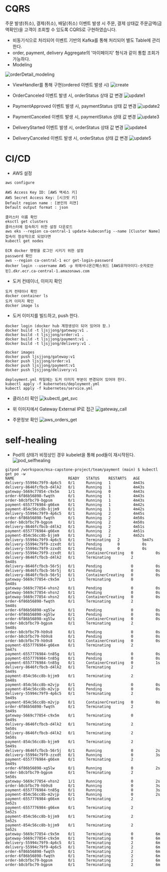 # CQRS

주문 발생(취소), 결제(취소), 배달(취소) 이벤트 발생 시 주문, 결제 상태값 주문금액(금액확인)을 고객이 조회할 수 있도록 CQRS로 구현하였습니다.
- 비동기식으로 처리되어 이벤트 기반의 Kafka를 통해 처리되어 별도 Table에 관리한다.
- order, payment, delivery Aggregate의 '마이페이지' 형식과 같이 통합 조회가 가능하다.
- Modeling

![orderDetail_modeling](https://user-images.githubusercontent.com/11211944/168709433-11239a86-4a5b-4540-a3f1-e5a7a7bbb3f1.PNG)

- ViewHandler를 통해 구현(ordered 이벤트 발생 시)
![create](https://user-images.githubusercontent.com/11211944/168712299-b1cdbb33-561f-41d2-b31f-c140879b0fce.PNG)

- OrderCanceled 이벤트 발생 시, orderStatus 상태 값 변경
![update1](https://user-images.githubusercontent.com/11211944/168711242-b665664d-afec-474d-808b-2d6dc9cd5513.PNG)

- PaymentApproved 이벤트 발생 시, paymentStatus 상태 값 변경
![update2](https://user-images.githubusercontent.com/11211944/168711247-04cd6218-0a4f-48b3-8503-334d82e5b4e6.PNG)

- PaymentCanceled 이벤트 발생 시, paymentStatus 상태 값 변경
![update3](https://user-images.githubusercontent.com/11211944/168711252-0028b8d4-7a4f-4d31-bec9-4dd93ea2761c.PNG)

- DeliveryStarted 이벤트 발생 시, orderStatus 상태 값 변경
![update4](https://user-images.githubusercontent.com/11211944/168711258-96ed0aab-291b-4671-bb5a-627f8aec144c.PNG)

- DeliveryCanceled 이벤트 발생 시, orderStatus 상태 값 변경
![update5](https://user-images.githubusercontent.com/11211944/168711224-288a0300-9344-4215-ae2f-70119cf47d0d.PNG)

# CI/CD
- AWS 설정
```
aws configure

AWS Access Key ID: [AWS 액세스 키]
AWS Secret Access Key: [시크릿 키]
Default region name : [본인의 리젼]
Default output format : json

클러스터 이름 확인
eksctl get clusters
클러스터에 접속하기 위한 설정 다운로드
aws eks --region ca-central-1 update-kubeconfig --name [Cluster Name]
접속이 정상적으로 되었다면
kubectl get nodes

ECR docker 명령을 로그인 시키기 위한 설정
password 확인
aws --region ca-central-1 ecr get-login-password
docker login --username AWS -p 위에서나온긴패스워드 [AWS유저아이디-숫자로만된].dkr.ecr.ca-central-1.amazonaws.com

```

- 도커 컨테이너, 이미지 확인
```
도커 컨테이너 확인
docker container ls
도커 이미지 확인
docker image ls
```

- 도커 이미지를 빌드하고, push 한다.
```
docker login (docker hub 계정생성이 되어 있어야 함.)
docker build -t ljsjjong/gateway:v1 .
docker build -t ljsjjong/order:v1 .    
docker build -t ljsjjong/payment:v1 .
docker build -t ljsjjong/delivery:v1 .

docker images
docker push ljsjjong/gateway:v1
docker push ljsjjong/order:v1
docker push ljsjjong/payment:v1
docker push ljsjjong/delivery:v1

deployment.yml 파일에는 도커 이미지 부분이 변경되어 있어야 한다.
kubectl apply -f kubernetes/deployment.yml
kubectl apply -f kubernetes/service.yml
```

- 클러스터 확인
![kubectl_get_svc](https://user-images.githubusercontent.com/11211944/168744492-b8462bc0-28e1-484d-ac83-5ace0f6572ef.PNG)

- 위 이미지에서 Gateway External IP로 접근
![gateway_call](https://user-images.githubusercontent.com/11211944/168744875-0da44705-eb65-4cc8-80ab-495611946803.PNG)

- 주문정보 확인
![aws_orders_get](https://user-images.githubusercontent.com/11211944/168746369-28adfe21-abc3-4eb2-ac33-c96b6e4e02a0.PNG)

# self-healing
- Pod의 상태가 비정상인 경우 kubelet을 통해 pod들이 재시작된다.
![pod_selfhealing](https://user-images.githubusercontent.com/11211944/168748704-1c02d205-326a-4c3a-8111-a6389eded4c2.PNG)
```
gitpod /workspace/msa-capstone-project/team/payment (main) $ kubectl get po -w
NAME                        READY   STATUS    RESTARTS   AGE
delivery-55994c79f9-4p6c5   0/1     Running   1          4m43s
delivery-8646fcfbcb-d4lk2   0/1     Running   1          4m43s
gateway-5669c77854-c9x5m    1/1     Running   0          4m43s
order-6f86b56898-fwqth      0/1     Running   1          4m43s
order-b8cbfbc79-bgpsm       0/1     Running   1          4m43s
payment-6557776984-g66xm    0/1     Running   1          4m42s
payment-854c56cc8b-bjjm9    0/1     Running   1          4m42s
delivery-55994c79f9-4p6c5   0/1     Running   2          4m45s
order-6f86b56898-fwqth      0/1     Running   2          4m50s
order-b8cbfbc79-bgpsm       0/1     Running   2          4m50s
delivery-8646fcfbcb-d4lk2   0/1     Running   2          4m51s
payment-6557776984-g66xm    0/1     Running   2          4m51s
payment-854c56cc8b-bjjm9    0/1     Running   2          4m52s
delivery-55994c79f9-4p6c5   0/1     Terminating   2          5m47s
delivery-55994c79f9-zzxdt   0/1     Pending       0          0s
delivery-55994c79f9-zzxdt   0/1     Pending       0          0s
delivery-55994c79f9-zzxdt   0/1     ContainerCreating   0          0s
delivery-8646fcfbcb-d4lk2   0/1     Terminating         2          5m48s
delivery-8646fcfbcb-56r5j   0/1     Pending             0          0s
delivery-8646fcfbcb-56r5j   0/1     Pending             0          0s
delivery-8646fcfbcb-56r5j   0/1     ContainerCreating   0          0s
gateway-5669c77854-c9x5m    1/1     Terminating         0          5m48s
gateway-5669c77854-vhsn2    0/1     Pending             0          0s
gateway-5669c77854-vhsn2    0/1     Pending             0          0s
gateway-5669c77854-vhsn2    0/1     ContainerCreating   0          0s
order-6f86b56898-fwqth      0/1     Terminating         2          5m48s
order-6f86b56898-xg5lw      0/1     Pending             0          0s
order-6f86b56898-xg5lw      0/1     Pending             0          0s
order-6f86b56898-xg5lw      0/1     ContainerCreating   0          0s
order-b8cbfbc79-bgpsm       0/1     Terminating         2          5m48s
order-b8cbfbc79-hb9s8       0/1     Pending             0          0s
order-b8cbfbc79-hb9s8       0/1     Pending             0          0s
order-b8cbfbc79-hb9s8       0/1     ContainerCreating   0          0s
payment-6557776984-g66xm    0/1     Terminating         2          5m47s
payment-6557776984-tn85g    0/1     Pending             0          0s
payment-6557776984-tn85g    0/1     Pending             0          0s
payment-6557776984-tn85g    0/1     ContainerCreating   0          1s
delivery-8646fcfbcb-d4lk2   0/1     Terminating         2          5m49s
payment-854c56cc8b-bjjm9    0/1     Terminating         2          5m48s
payment-854c56cc8b-m2vjp    0/1     Pending             0          0s
payment-854c56cc8b-m2vjp    0/1     Pending             0          0s
delivery-55994c79f9-4p6c5   0/1     Terminating         2          5m49s
payment-854c56cc8b-m2vjp    0/1     ContainerCreating   0          0s
order-6f86b56898-fwqth      0/1     Terminating         2          5m49s
gateway-5669c77854-c9x5m    0/1     Terminating         0          5m49s
delivery-8646fcfbcb-d4lk2   0/1     Terminating         2          5m50s
delivery-8646fcfbcb-d4lk2   0/1     Terminating         2          5m50s
payment-854c56cc8b-bjjm9    0/1     Terminating         2          5m49s
delivery-8646fcfbcb-56r5j   0/1     Running             0          2s
delivery-55994c79f9-zzxdt   0/1     Running             0          3s
payment-6557776984-g66xm    0/1     Terminating         2          5m49s
order-6f86b56898-xg5lw      0/1     Running             0          2s
order-b8cbfbc79-bgpsm       0/1     Terminating         2          5m50s
gateway-5669c77854-vhsn2    1/1     Running             0          2s
order-b8cbfbc79-hb9s8       0/1     Running             0          3s
payment-6557776984-tn85g    0/1     Running             0          3s
payment-854c56cc8b-m2vjp    0/1     Running             0          2s
payment-6557776984-g66xm    0/1     Terminating         2          5m52s
payment-6557776984-g66xm    0/1     Terminating         2          5m52s
payment-854c56cc8b-bjjm9    0/1     Terminating         2          5m52s
payment-854c56cc8b-bjjm9    0/1     Terminating         2          5m52s
gateway-5669c77854-c9x5m    0/1     Terminating         0          6m
gateway-5669c77854-c9x5m    0/1     Terminating         0          6m
delivery-55994c79f9-4p6c5   0/1     Terminating         2          6m
delivery-55994c79f9-4p6c5   0/1     Terminating         2          6m
order-6f86b56898-fwqth      0/1     Terminating         2          6m
order-6f86b56898-fwqth      0/1     Terminating         2          6m
order-b8cbfbc79-bgpsm       0/1     Terminating         2          6m
order-b8cbfbc79-bgpsm       0/1     Terminating         2          6m
```





